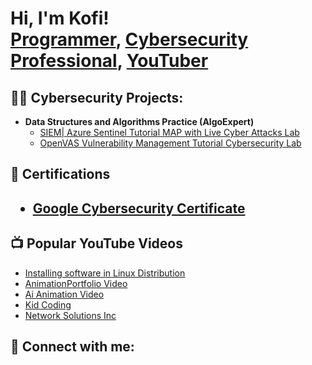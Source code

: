 <h1>Hi, I'm Kofi! <br/><a href="https://github.com/joshmadakor1">Programmer</a>, <a href="https://www.linkedin.com/in/joshmadakor/">Cybersecurity Professional</a>, <a href="https://www.youtube.com/c/joshmadakor">YouTuber</a></h1>

<h2>👨‍💻 Cybersecurity Projects:</h2>

- <b>Data Structures and Algorithms Practice (AlgoExpert)</b>
  - [SIEM| Azure Sentinel Tutorial MAP with Live Cyber Attacks Lab](https://github.com/Kofiocyber1/Sentinel-Lab/tree/main)
  - [OpenVAS Vulnerability Management Tutorial Cybersecurity Lab](https://github.com/koficybertest-Lab)

<h2> 📄 Certifications<h2> 
  
  - [Google Cybersecurity Certificate](https://www.coursera.org/account/accomplishments/specialization/4J6HBTB7429X)

<h2>📺 Popular YouTube Videos</h2>
  
- [Installing software in Linux Distribution](https://youtu.be/-VoxSXYU-hg?si=y_OxDGD4KTFIVCbP)
- [AnimationPortfolio Video](https://youtu.be/OdbQglPwBk0?si=-2GozlJ7_54245hk)
- [Ai Animation Video](https://youtu.be/Wxxb6t2_aqE?si=fVdojIr55CqeGydJ)
- [Kid Coding](https://youtu.be/JohmeHiOp0U?si=KITCr2V29bcwM7GC)
- [Network Solutions Inc](https://youtu.be/55RokR_HBNs?si=BvbzNl0tMZq36NFf)

<h2> 🤳 Connect with me:</h2>



[website]: https://linktr.ee/CouplesProductions
[linkedin]: https://linkedin.com/in/kofionewton

